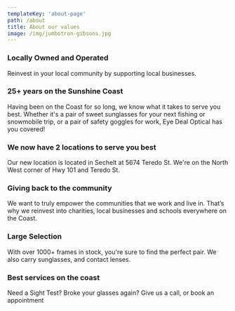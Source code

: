 ```yaml
---
templateKey: 'about-page'
path: /about
title: About our values
image: /img/jumbotron-gibsons.jpg
---
```

### Locally Owned and Operated
Reinvest in your local community by supporting local businesses. 

### 25+ years on the Sunshine Coast
Having been on the Coast for so long, we know what it takes to serve you best. Whether it's a pair of sweet sunglasses for your next fishing or snowmobile trip, or a pair of safety goggles for work, Eye Deal Optical has you covered!

### We now have 2 locations to serve you best
Our new location is located in Sechelt at 5674 Teredo St. We're on the North West corner of Hwy 101 and Teredo St.

### Giving back to the community
We want to truly empower the communities that we work and live in. That’s why we reinvest into charities, local businesses and schools everywhere on the Coast. 

### Large Selection
With over 1000+ frames in stock, you're sure to find the perfect pair. We also carry sunglasses, and contact lenses.

### Best services on the coast
Need a Sight Test? Broke your glasses again? Give us a call, or book an appointment
